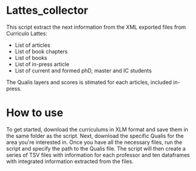 # Lattes_collector
This script extract the next information from the XML exported files from Curriculo Lattes:
* List of articles 
* List of book chapters 
* List of books 
* List of in-press article
* List of current and formed phD, master and IC students

The Qualis layers and scores is stimated for each articles, included in-press. 

# How to use

To get started, download the curriculums in XLM format and save them in the same folder as the script. Next, download the specific Qualis for the area you're interested in. Once you have all the necessary files, run the script and specify the path to the Qualis file. The script will then create a series of TSV files with information for each professor and ten dataframes with integrated information extracted from the files.

